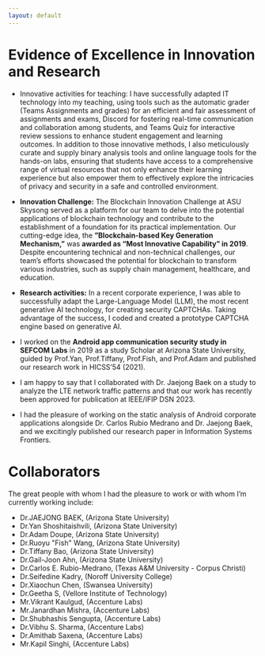 ```yaml
---
layout: default
---
```


# Evidence of Excellence in Innovation and Research

+ Innovative activities for teaching: I have successfully adapted IT technology into my teaching, using tools such as the automatic grader (Teams Assignments and grades) for an efficient and fair assessment of assignments and exams, Discord for fostering real-time communication and collaboration among students, and Teams Quiz for interactive review sessions to enhance student engagement and learning outcomes. In addition to those innovative methods, I also meticulously curate and supply binary analysis tools and online language tools for the hands-on labs, ensuring that students have access to a comprehensive range of virtual resources that not only enhance their learning experience but also empower them to effectively explore the intricacies of privacy and security in a safe and controlled environment.

+ __Innovation  Challenge:__  The Blockchain Innovation Challenge at ASU Skysong served as a platform for our team to delve into the potential applications of blockchain technology and contribute to the establishment of a foundation for its practical implementation.  Our cutting-edge idea, the __”Blockchain-based Key Generation Mechanism,”__ was __awarded as “Most Innovative Capability” in 2019__. Despite encountering technical and non-technical challenges, our team’s efforts showcased the potential for blockchain to transform various industries, such as supply chain management, healthcare, and education.

+ __Research activities:__ In a recent corporate experience, I was able to successfully adapt the Large-Language Model (LLM), the most recent generative AI technology, for creating security CAPTCHAs. Taking advantage of the success, I coded and created a prototype CAPTCHA engine based on generative AI. 

+ I worked on the __Android app communication security study in SEFCOM Labs__ in 2019 as a study Scholar at Arizona State University, guided by Prof.Yan, Prof.Tiffany, Prof.Fish, and Prof.Adam and published our research work in HICSS’54 (2021). 

+ I am happy to say that I collaborated with Dr. Jaejong Baek on a study to analyze the LTE network traffic patterns and that our work has recently been approved for publication at IEEE/IFIP DSN 2023. 

+ I had the pleasure of working on the static analysis of Android corporate applications alongside Dr. Carlos Rubio Medrano and Dr. Jaejong Baek, and we excitingly published our research paper in Information Systems Frontiers.

# Collaborators

The great people with whom I had the pleasure to work or with whom I’m currently working include:
+ Dr.JAEJONG BAEK, (Arizona State University)
+ Dr.Yan Shoshitaishvili, (Arizona State University)
+ Dr.Adam Doupe, (Arizona State University)
+ Dr.Ruoyu "Fish" Wang, (Arizona State University)
+ Dr.Tiffany Bao, (Arizona State University)
+ Dr.Gail-Joon Ahn, (Arizona State University)
+ Dr.Carlos E. Rubio-Medrano, (Texas A&M University - Corpus Christi)
+ Dr.Seifedine Kadry, (Noroff University College)
+ Dr.Xiaochun Chen, (Swansea University)
+ Dr.Geetha S, (Vellore Institute of Technology)
+ Mr.Vikrant Kaulgud, (Accenture Labs)
+ Mr.Janardhan Mishra, (Accenture Labs)
+ Dr.Shubhashis Sengupta, (Accenture Labs)
+ Dr.Vibhu S. Sharma, (Accenture Labs)
+ Dr.Amithab Saxena, (Accenture Labs)
+ Mr.Kapil Singhi, (Accenture Labs)
